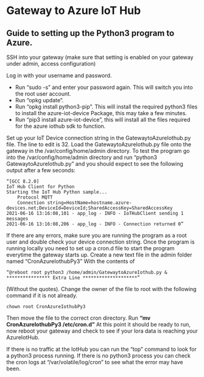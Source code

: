 # Gateway to Azure IoT Hub
## Guide to setting up the Python3 program to Azure.

SSH into your gateway (make sure that setting is enabled on your gateway under admin, access configuration)

Log in with your username and password.

- Run “sudo -s” and enter your password again. This will switch you into the root user account.
- Run “opkg update”.
- Run “opkg install python3-pip”. This will install the required python3 files to install the azure-iot-device Package, this may take a few minutes.
- Run “pip3 install azure-iot-device”, this will install all the files required for the azure iothub sdk to function.

Set up your IoT Device connection string in the GatewaytoAzureIothub.py file.
The line to edit is 32. 
Load the GatewaytoAzureIothub.py file onto the gateway in the /var/config/home/admin directory.
To test the program go into the /var/config/home/admin directory and run “python3 GatewaytoAzureIothub.py” and you should expect to see the following output after a few seconds:
```
“[GCC 8.2.0]
IoT Hub Client for Python
Starting the IoT Hub Python sample...
    Protocol MQTT
    Connection string=HostName=hostname.azure-devices.net;DeviceId=DeviceId;SharedAccessKey=SharedAccessKey
2021-06-16 13:16:08,101 - app_log - INFO - IoTHubClient sending 1 messages
2021-06-16 13:16:08,206 - app_log - INFO - Connection returned 0”
```
If there are any errors, make sure you are running the program as a root user and double check your device connection string. 
Once the program is running locally you need to set up a cron.d file to start the program everytime the gateway starts up.
Create a new text file in the admin folder named “CronAzureIothubPy3”
With the contents of 
```
“@reboot root python3 /home/admin/GatewaytoAzureIothub.py &
**************** Extra Line ********************” 
```
(Without the quotes).
Change the owner of the file to root with the following command if it is not already.
```
chown root CronAzureIothubPy3
```
Then move the file to the correct cron directory.
Run **“mv CronAzureIothubPy3 /etc/cron.d”**
At this point it should be ready to run, now reboot your gateway and check to see if your lora data is reaching your AzureIotHub. 

If there is no traffic at the IotHub you can run the “top” command to look for a python3 process running. If there is no python3 process you can check the cron logs at “/var/volatile/log/cron” to see what the error may have been. 



